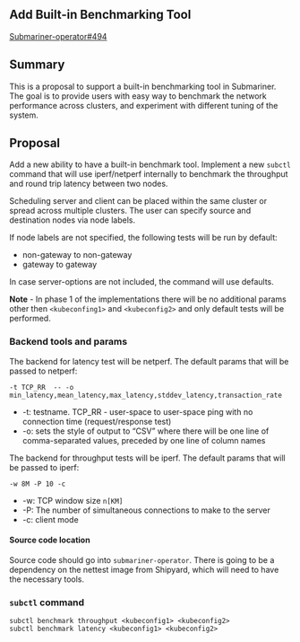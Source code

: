 ## Add Built-in Benchmarking Tool

[Submariner-operator#494](https://github.com/submariner-io/submariner-operator/issues/494)

## Summary

This is a proposal to support a built-in benchmarking tool in Submariner.
The goal is to provide users with easy way to benchmark the network performance across clusters, and experiment with different tuning of
the system.

## Proposal

Add a new ability to have a built-in benchmark tool.
Implement a new `subctl` command that will use iperf/netperf internally to benchmark the throughput and round trip latency between two
nodes.

Scheduling server and client can be placed within the same cluster or spread across multiple clusters.
The user can specify source and destination nodes via node labels.

If node labels are not specified, the following tests will be run by default:

* non-gateway to non-gateway  
* gateway to gateway

In case server-options are not included, the command will use defaults.

**Note** - In phase 1 of the implementations there will be no additional params other then `<kubeconfing1>` and
`<kubeconfig2>` and only default tests will be performed.

### Backend tools and params

The backend for latency test will be netperf.
The default params that will be passed to netperf:

```console
-t TCP_RR  -- -o min_latency,mean_latency,max_latency,stddev_latency,transaction_rate
```

* -t: testname. TCP_RR - user-space to user-space ping with no connection time (request/response test)  
* -o: sets the style of output to “CSV” where there will be one line of comma-separated values, preceded by one
line of column names  

The backend for throughput tests will be iperf. The default params that will be passed to iperf:

```console
-w 8M -P 10 -c
```

* -w: TCP window size `n[KM]`
* -P: The number of simultaneous connections to make to the server
* -c: client mode

#### Source code location

Source code should go into `submariner-operator`.
There is going to be a dependency on the nettest image from Shipyard, which will need to have the necessary tools.

### `subctl` command

```console
subctl benchmark throughput <kubeconfig1> <kubeconfig2>
subctl benchmark latency <kubeconfig1> <kubeconfig2>
```
